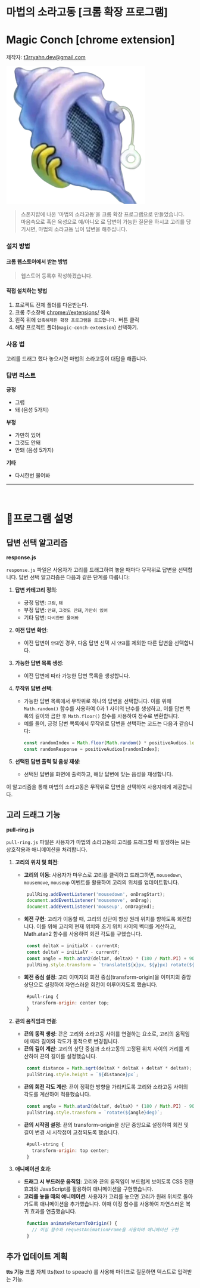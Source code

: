 # 마법의 소라고동 [크롬 확장 프로그램]
# Magic Conch [chrome extension]
제작자: t3rryahn.dev@gmail.com

![마법의 소라고동](assets/images/magic_conch.png)
> 스폰지밥에 나온 '마법의 소라고동'을 크롬 확장 프로그램으로 만들었습니다. <br>
> 마음속으로 혹은 육성으로 예/아니오 로 답변이 가능한 질문을 하시고 고리를 당기시면, 마법의 소라고동 님이 답변을 해주십니다.



### 설치 방법
#### 크롬 웹스토어에서 받는 방법
> 웹스토어 등록후 작성하겠습니다.
#### 직접 설치하는 방법
1. 프로젝트 전체 폴더를 다운받는다.
2. 크롬 주소창에 [chrome://extensions/](chrome://extensions/) 접속
3. 왼쪽 위에 `압축해제된 확장 프로그램을 로드합니다.` 버튼 클릭
4. 해당 프로젝트 폴더(`magic-conch-extension`) 선택하기.

### 사용 법
고리를 드래그 했다 놓으시면 마법의 소라고동이 대답을 해줍니다.

### 답변 리스트

**긍정**
- 그럼
- 돼 (음성 5가지)

**부정**
- 가만히 있어
- 그것도 안돼
- 안돼 (음성 5가지)

**기타**
- 다시한번 물어봐
***
<br>

# 📑프로그램 설명
## 답변 선택 알고리즘
**response.js** <br>

`response.js` 파일은 사용자가 고리를 드래그하여 놓을 때마다 무작위로 답변을 선택합니다. 답변 선택 알고리즘은 다음과 같은 단계를 따릅니다:

1. **답변 카테고리 정의**:
   - 긍정 답변: `그럼`, `돼`
   - 부정 답변: `안돼`, `그것도 안돼`, `가만히 있어`
   - 기타 답변: `다시한번 물어봐`

2. **이전 답변 확인**:
   - 이전 답변이 `안돼`인 경우, 다음 답변 선택 시 `안돼`를 제외한 다른 답변을 선택합니다.

3. **가능한 답변 목록 생성**:
   - 이전 답변에 따라 가능한 답변 목록을 생성합니다.

4. **무작위 답변 선택**:
   - 가능한 답변 목록에서 무작위로 하나의 답변을 선택합니다. 이를 위해 `Math.random()` 함수를 사용하여 0과 1 사이의 난수를 생성하고, 이를 답변 목록의 길이와 곱한 후 `Math.floor()` 함수를 사용하여 정수로 변환합니다.
   - 예를 들어, 긍정 답변 목록에서 무작위로 답변을 선택하는 코드는 다음과 같습니다:
     ```javascript
     const randomIndex = Math.floor(Math.random() * positiveAudios.length);
     const randomResponse = positiveAudios[randomIndex];
     ```

5. **선택된 답변 출력 및 음성 재생**:
   - 선택된 답변을 화면에 출력하고, 해당 답변에 맞는 음성을 재생합니다.

이 알고리즘을 통해 마법의 소라고동은 무작위로 답변을 선택하여 사용자에게 제공합니다.


## 고리 드래그 기능
**pull-ring.js** <br>

`pull-ring.js` 파일은 사용자가 마법의 소라고동의 고리를 드래그할 때 발생하는 모든 상호작용과 애니메이션을 처리합니다.

1. **고리의 위치 및 회전**:
   - **고리의 이동**: 사용자가 마우스로 고리를 클릭하고 드래그하면, `mousedown`, `mousemove`, `mouseup` 이벤트를 활용하여 고리의 위치를 업데이트합니다.
     ```javascript
      pullRing.addEventListener('mousedown', onDragStart);
      document.addEventListener('mousemove', onDrag);
      document.addEventListener('mouseup', onDragEnd);
     ```
   - **회전 구현**: 고리가 이동할 때, 고리의 상단이 항상 원래 위치를 향하도록 회전합니다. 이를 위해 고리의 현재 위치와 초기 위치 사이의 벡터를 계산하고, Math.atan2 함수를 사용하여 회전 각도를 구했습니다.
     ```javascript
      const deltaX = initialX - currentX;
      const deltaY = initialY - currentY;
      const angle = Math.atan2(deltaY, deltaX) * (180 / Math.PI) + 90;
      pullRing.style.transform = `translate(${x}px, ${y}px) rotate(${angle}deg)`;
     ```
   - **회전 중심 설정**: 고리 이미지의 회전 중심(transform-origin)을 이미지의 중앙 상단으로 설정하여 자연스러운 회전이 이루어지도록 했습니다.
     ```javascript
      #pull-ring {
        transform-origin: center top;
      }
     ```


2. **끈의 움직임과 연결**:
   - **끈의 동적 생성**: 끈은 고리와 소라고동 사이를 연결하는 요소로, 고리의 움직임에 따라 길이와 각도가 동적으로 변경됩니다.
   - **끈의 길이 계산**: 고리의 상단 중심과 소라고동의 고정된 위치 사이의 거리를 계산하여 끈의 길이를 설정했습니다.
     ```javascript
      const distance = Math.sqrt(deltaX * deltaX + deltaY * deltaY);
      pullString.style.height = `${distance}px`;
     ```
   - **끈의 회전 각도 계산**: 끈이 정확한 방향을 가리키도록 고리와 소라고동 사이의 각도를 계산하여 적용했습니다.
     ```javascript
      const angle = Math.atan2(deltaY, deltaX) * (180 / Math.PI) - 90;
      pullString.style.transform = `rotate(${angle}deg)`;
     ```
   - **끈의 시작점 설정**: 끈의 transform-origin을 상단 중앙으로 설정하여 회전 및 길이 변경 시 시작점이 고정되도록 했습니다.
     ```javascript
      #pull-string {
        transform-origin: top center;
      }
     ```

3. **애니메이션 효과**:
   - **드래그 시 부드러운 움직임**: 고리와 끈의 움직임이 부드럽게 보이도록 CSS 전환 효과와 JavaScript를 활용하여 애니메이션을 구현했습니다.
   - **고리를 놓을 때의 애니메이션**: 사용자가 고리를 놓으면 고리가 원래 위치로 돌아가도록 애니메이션을 추가했습니다. 이때 이징 함수를 사용하여 자연스러운 복귀 효과를 연출했습니다.
     ```javascript
      function animateReturnToOrigin() {
        // 이징 함수와 requestAnimationFrame을 사용하여 애니메이션 구현
      }
     ```






## 추가 업데이트 계획
**tts 기능**
크롬 자체 tts(text to speach) 를 사용해 마이크로 질문하면 텍스트로 입력받는 기능.


